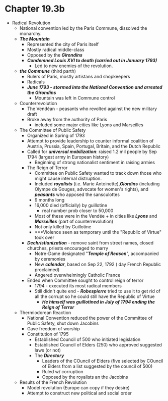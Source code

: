 # Chapter 19.3b
- Radical Revolution
    - National convention led by the Paris Commune, dissolved the monarchy.
    - ***The Mountain***
        - Represented the city of Paris itself
        - Mostly radical middle-class
        - Opposed by the ***Girondins***
        - ***Condemned Louis XVI to death (carried out in January 1793)***
            - Led to new enemies of the revolution.
    - ***the Commune*** (third parth)
        - Rulers of Paris, mostly artistans and shopkeepers
        - Radicals
        - ***June 1793 - stormed into the National Convention and arrested the Girondins***
            - Mountain was left in Commune control
    - Counterrevolution
        - The Vendéan - peasants who revolted against the new military draft
        - Broke away from the authority of Paris
            - included some major cities like Lyons and Marseilles
    - The Committee of Public Safety
        - Organized in Spring of 1793
        - Attempt to provide leadership to counter informal coalition of Austria, Prussia, Spain, Portugal, Britain, and the Dutch Republic
        - Called for ***universal mobilization***: raised 1.2 mil people by Sep 1794 (largest army in European history)
            - Beginning of strong nationalist sentiment in raising armies
        - The Reign of Terror
            - Committee on Public Safety wanted to track down those who might cause internal distruption.
            - Included ***royalists*** (i.e. Marie Antoinette),***Giordins*** (including Olympe de Gouges, advocate for women's rights), and ***peasants***  who apposed the sansculottes
            - 9 months long
            - 16,000 died (officially) by guillotine
                - real number prob closer to 50,000
            - Most of these were in the Vendée + in cities like ***Lyons*** and ***Marseilles*** (part of counterrevolution)
            - Not only killed by Guillotine
            - ***Violence seen as temporary until the "Republic of Virtue" took over
        - ***Dechristianization*** - remove saint from street names, closed churches, priests encouraged to marry
            - Notre-Dame designated "***Temple of Reason***", accompanied by ceremonies
            - New ***calendar***, based on Sep 22, 1792 ( day French Republic proclaimed)
            - Angered overwhelmingly Catholic France
        - Ended when Committee sought to control reign of terror
            - 1794 - executed its most radical members
            - Still didn't quite end - ***Robespierre*** tried to use it to get rid of all the corrupt so he could still have the Republic of Virtue
                - ***He himself was guillotined in July of 1794 ending the Reign of Terror***
    - Thermiodorean Reaction
        - National Convention reduced the power of the Committee of Public Safety, shut down Jacobins
        - Gave freedom of worship
        - Constitution of 1795
            - Established Council of 500 who initiated legislation
            - Established Council of Elders (250) who approved suggested laws (or not)
            - The ***Directory***
                - Leaders of the COuncil of Elders (five selected by COuncil of Elders from a list suggested by the council of 500)
                - Ruled w/ corruption
                - Opposed by the royalists an the Jacobins
    - Results of the French Revolution
        - Model revolution (Europe can copy if they desire)
        - Attempt to construct new political and social order
